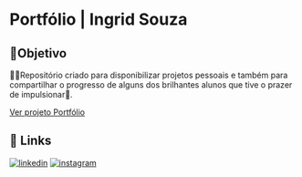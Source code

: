 # Portfólio | Ingrid Souza

## 🎯Objetivo
👩‍💻Repositório criado para disponibilizar projetos pessoais e também para compartilhar o progresso de alguns dos brilhantes alunos que tive o prazer de impulsionar🚀.

[Ver projeto Portfólio](https://euingridsouza.github.io/Portfolio/)



## 🔗 Links

[![linkedin](https://img.shields.io/badge/linkedin-0A66C2?style=for-the-badge&logo=linkedin&logoColor=white)](https://www.linkedin.com/in/ingrid-coelho-de-abreu-de-souza?utm_source=share&utm_campaign=share_via&utm_content=profile&utm_medium=android_app)
[![instagram](https://img.shields.io/badge/instagram-833ab4?style=for-the-badge&logo=instagram&logoColor=white)](https://instagram.com/ingridcoelhoab.s?utm_source=qr&igshid=ZDExYjZkNGI0OA==)

